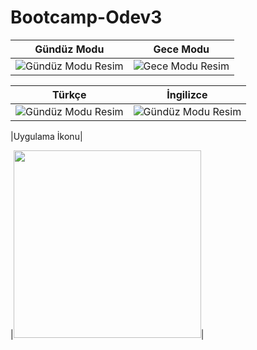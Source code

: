 # Bootcamp-Odev3

| Gündüz Modu                                    | Gece Modu                                    |
| --------------------------------------------- | -------------------------------------------- |
| ![Gündüz Modu Resim](https://github.com/AlperenImam0glu/Bootcamp-Odev3/assets/86842336/1f562399-7e5c-4ffc-b2c2-15c0e6657009) | ![Gece Modu Resim](https://github.com/AlperenImam0glu/Bootcamp-Odev3/assets/86842336/c6f0b9b8-78d5-4811-82f5-add3bd2bfdf4) |

| Türkçe                                        | İngilizce                                   |
| --------------------------------------------- | -------------------------------------------- |
| ![Gündüz Modu Resim](https://github.com/AlperenImam0glu/Bootcamp-Odev3/assets/86842336/4c33869c-dc58-4cc3-965b-c16fcc6294ce) | ![Gündüz Modu Resim](https://github.com/AlperenImam0glu/Bootcamp-Odev3/assets/86842336/1f562399-7e5c-4ffc-b2c2-15c0e6657009) |



|Uygulama İkonu|

|<img src="https://github.com/AlperenImam0glu/Bootcamp-Odev3/assets/86842336/925cea5b-8b67-4333-8b8f-556624f9beef" width="300">|


